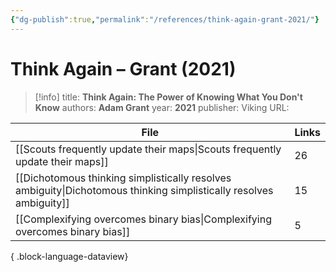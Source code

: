 ```yaml
---
{"dg-publish":true,"permalink":"/references/think-again-grant-2021/"}
---
```



# Think Again – Grant (2021)

> [!info]
> title: **Think Again: The Power of Knowing What You Don't Know**
> authors: **Adam Grant**
> year: **2021**
> publisher: Viking
> URL: 


| File                                                                                                                  | Links |
| --------------------------------------------------------------------------------------------------------------------- | ----- |
| [[Scouts frequently update their maps\|Scouts frequently update their maps]]                                       | 26    |
| [[Dichotomous thinking simplistically resolves ambiguity\|Dichotomous thinking simplistically resolves ambiguity]] | 15    |
| [[Complexifying overcomes binary bias\|Complexifying overcomes binary bias]]                                       | 5     |

{ .block-language-dataview}
